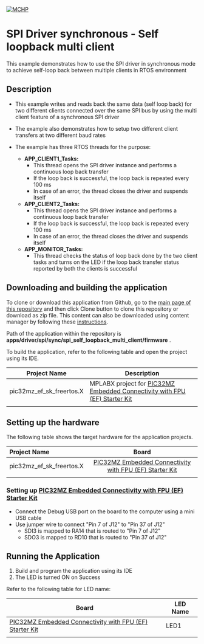 [![MCHP](https://www.microchip.com/ResourcePackages/Microchip/assets/dist/images/logo.png)](https://www.microchip.com)

# SPI Driver synchronous - Self loopback multi client

This example demonstrates how to use the SPI driver in synchronous mode to achieve self-loop back between multiple clients in RTOS environment

## Description

- This example writes and reads back the same data (self loop back) for two different clients connected over the same SPI bus by using the multi client feature of a synchronous SPI driver

- The example also demonstrates how to setup two different client transfers at two different baud rates

- The example has three RTOS threads for the purpose:
    - **APP_CLIENT1_Tasks:**
        - This thread opens the SPI driver instance and performs a continuous loop back transfer
        - If the loop back is successful, the loop back is repeated every 100 ms
        - In case of an error, the thread closes the driver and suspends itself
    - **APP_CLIENT2_Tasks:**
        - This thread opens the SPI driver instance and performs a continuous loop back transfer
        - If the loop back is successful, the loop back is repeated every 100 ms
        - In case of an error, the thread closes the driver and suspends itself
    - **APP_MONITOR_Tasks:**
        - This thread checks the status of loop back done by the two client tasks and turns on the LED if the loop back transfer status reported by both the clients is successful

## Downloading and building the application

To clone or download this application from Github, go to the [main page of this repository](https://github.com/Microchip-MPLAB-Harmony/core_apps_pic32mz_ef) and then click Clone button to clone this repository or download as zip file.
This content can also be downloaded using content manager by following these [instructions](https://github.com/Microchip-MPLAB-Harmony/contentmanager/wiki).

Path of the application within the repository is **apps/driver/spi/sync/spi_self_loopback_multi_client/firmware** .

To build the application, refer to the following table and open the project using its IDE.

| Project Name      | Description                                    |
| ----------------- | ---------------------------------------------- |
| pic32mz_ef_sk_freertos.X | MPLABX project for [PIC32MZ Embedded Connectivity with FPU (EF) Starter Kit](https://www.microchip.com/DevelopmentTools/ProductDetails/dm320007) |
|||

## Setting up the hardware

The following table shows the target hardware for the application projects.

| Project Name| Board|
|:---------|:---------:|
| pic32mz_ef_sk_freertos.X | [PIC32MZ Embedded Connectivity with FPU (EF) Starter Kit](https://www.microchip.com/DevelopmentTools/ProductDetails/dm320007) |
|||

### Setting up [PIC32MZ Embedded Connectivity with FPU (EF) Starter Kit](https://www.microchip.com/DevelopmentTools/ProductDetails/dm320007)

- Connect the Debug USB port on the board to the computer using a mini USB cable
- Use jumper wire to connect "Pin 7 of J12" to "Pin 37 of J12"
    - SDI3 is mapped to RA14 that is routed to "Pin 7 of J12"
    - SDO3 is mapped to RD10 that is routed to "Pin 37 of J12"

## Running the Application

1. Build and program the application using its IDE
2. The LED is turned ON on Success

Refer to the following table for LED name:

| Board | LED Name |
| ----- | -------- |
|  [PIC32MZ Embedded Connectivity with FPU (EF) Starter Kit](https://www.microchip.com/DevelopmentTools/ProductDetails/dm320007) | LED1 |
|||
